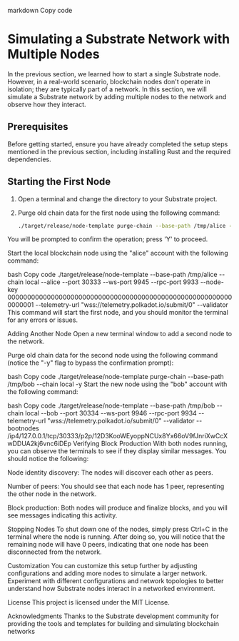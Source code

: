 markdown
Copy code
# Simulating a Substrate Network with Multiple Nodes

In the previous section, we learned how to start a single Substrate node. However, in a real-world scenario, blockchain nodes don't operate in isolation; they are typically part of a network. In this section, we will simulate a Substrate network by adding multiple nodes to the network and observe how they interact.

## Prerequisites

Before getting started, ensure you have already completed the setup steps mentioned in the previous section, including installing Rust and the required dependencies.

## Starting the First Node

1. Open a terminal and change the directory to your Substrate project.

2. Purge old chain data for the first node using the following command:

   ```bash
   ./target/release/node-template purge-chain --base-path /tmp/alice --chain local
You will be prompted to confirm the operation; press 'Y' to proceed.

Start the local blockchain node using the "alice" account with the following command:

bash
Copy code
./target/release/node-template
--base-path /tmp/alice
--chain local
--alice
--port 30333
--ws-port 9945
--rpc-port 9933
--node-key 0000000000000000000000000000000000000000000000000000000000000001
--telemetry-url "wss://telemetry.polkadot.io/submit/0"
--validator
This command will start the first node, and you should monitor the terminal for any errors or issues.

Adding Another Node
Open a new terminal window to add a second node to the network.

Purge old chain data for the second node using the following command (notice the "-y" flag to bypass the confirmation prompt):

bash
Copy code
./target/release/node-template purge-chain --base-path /tmp/bob --chain local -y
Start the new node using the "bob" account with the following command:

bash
Copy code
./target/release/node-template
--base-path /tmp/bob
--chain local
--bob
--port 30334
--ws-port 9946
--rpc-port 9934
--telemetry-url "wss://telemetry.polkadot.io/submit/0"
--validator
--bootnodes /ip4/127.0.0.1/tcp/30333/p2p/12D3KooWEyoppNCUx8Yx66oV9fJnriXwCcXwDDUA2kj6vnc6iDEp
Verifying Block Production
With both nodes running, you can observe the terminals to see if they display similar messages. You should notice the following:

Node identity discovery: The nodes will discover each other as peers.

Number of peers: You should see that each node has 1 peer, representing the other node in the network.

Block production: Both nodes will produce and finalize blocks, and you will see messages indicating this activity.

Stopping Nodes
To shut down one of the nodes, simply press Ctrl+C in the terminal where the node is running. After doing so, you will notice that the remaining node will have 0 peers, indicating that one node has been disconnected from the network.

Customization
You can customize this setup further by adjusting configurations and adding more nodes to simulate a larger network. Experiment with different configurations and network topologies to better understand how Substrate nodes interact in a networked environment.

License
This project is licensed under the MIT License.

Acknowledgments
Thanks to the Substrate development community for providing the tools and templates for building and simulating blockchain networks